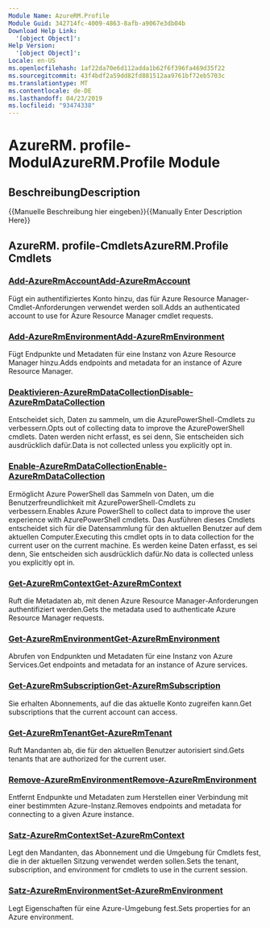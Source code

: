 ```yaml
---
Module Name: AzureRM.Profile
Module Guid: 342714fc-4009-4863-8afb-a9067e3db04b
Download Help Link:
  '[object Object]': 
Help Version:
  '[object Object]': 
Locale: en-US
ms.openlocfilehash: 1af22da70e6d112adda1b62f6f396fa469d35f22
ms.sourcegitcommit: 43f4bdf2a59dd82fd881512aa9761bf72eb5703c
ms.translationtype: MT
ms.contentlocale: de-DE
ms.lasthandoff: 04/23/2019
ms.locfileid: "93474338"
---
```

# <span data-ttu-id="7e480-101">AzureRM. profile-Modul</span><span class="sxs-lookup"><span data-stu-id="7e480-101">AzureRM.Profile Module</span></span>
## <span data-ttu-id="7e480-102">Beschreibung</span><span class="sxs-lookup"><span data-stu-id="7e480-102">Description</span></span>
<span data-ttu-id="7e480-103">{{Manuelle Beschreibung hier eingeben}}</span><span class="sxs-lookup"><span data-stu-id="7e480-103">{{Manually Enter Description Here}}</span></span>

## <span data-ttu-id="7e480-104">AzureRM. profile-Cmdlets</span><span class="sxs-lookup"><span data-stu-id="7e480-104">AzureRM.Profile Cmdlets</span></span>
### [<span data-ttu-id="7e480-105">Add-AzureRmAccount</span><span class="sxs-lookup"><span data-stu-id="7e480-105">Add-AzureRmAccount</span></span>](Add-AzureRmAccount.md)
<span data-ttu-id="7e480-106">Fügt ein authentifiziertes Konto hinzu, das für Azure Resource Manager-Cmdlet-Anforderungen verwendet werden soll.</span><span class="sxs-lookup"><span data-stu-id="7e480-106">Adds an authenticated account to use for Azure Resource Manager cmdlet requests.</span></span>

### [<span data-ttu-id="7e480-107">Add-AzureRmEnvironment</span><span class="sxs-lookup"><span data-stu-id="7e480-107">Add-AzureRmEnvironment</span></span>](Add-AzureRmEnvironment.md)
<span data-ttu-id="7e480-108">Fügt Endpunkte und Metadaten für eine Instanz von Azure Resource Manager hinzu.</span><span class="sxs-lookup"><span data-stu-id="7e480-108">Adds endpoints and metadata for an instance of Azure Resource Manager.</span></span>

### [<span data-ttu-id="7e480-109">Deaktivieren-AzureRmDataCollection</span><span class="sxs-lookup"><span data-stu-id="7e480-109">Disable-AzureRmDataCollection</span></span>](Disable-AzureRmDataCollection.md)
<span data-ttu-id="7e480-110">Entscheidet sich, Daten zu sammeln, um die AzurePowerShell-Cmdlets zu verbessern.</span><span class="sxs-lookup"><span data-stu-id="7e480-110">Opts out of collecting data to improve the AzurePowerShell cmdlets.</span></span> <span data-ttu-id="7e480-111">Daten werden nicht erfasst, es sei denn, Sie entscheiden sich ausdrücklich dafür.</span><span class="sxs-lookup"><span data-stu-id="7e480-111">Data is not collected unless you explicitly opt in.</span></span>

### [<span data-ttu-id="7e480-112">Enable-AzureRmDataCollection</span><span class="sxs-lookup"><span data-stu-id="7e480-112">Enable-AzureRmDataCollection</span></span>](Enable-AzureRmDataCollection.md)
<span data-ttu-id="7e480-113">Ermöglicht Azure PowerShell das Sammeln von Daten, um die Benutzerfreundlichkeit mit AzurePowerShell-Cmdlets zu verbessern.</span><span class="sxs-lookup"><span data-stu-id="7e480-113">Enables Azure PowerShell to collect data to improve the user experience with AzurePowerShell cmdlets.</span></span>
<span data-ttu-id="7e480-114">Das Ausführen dieses Cmdlets entscheidet sich für die Datensammlung für den aktuellen Benutzer auf dem aktuellen Computer.</span><span class="sxs-lookup"><span data-stu-id="7e480-114">Executing this cmdlet opts in to data collection for the current user on the current machine.</span></span>
<span data-ttu-id="7e480-115">Es werden keine Daten erfasst, es sei denn, Sie entscheiden sich ausdrücklich dafür.</span><span class="sxs-lookup"><span data-stu-id="7e480-115">No data is collected unless you explicitly opt in.</span></span>

### [<span data-ttu-id="7e480-116">Get-AzureRmContext</span><span class="sxs-lookup"><span data-stu-id="7e480-116">Get-AzureRmContext</span></span>](Get-AzureRmContext.md)
<span data-ttu-id="7e480-117">Ruft die Metadaten ab, mit denen Azure Resource Manager-Anforderungen authentifiziert werden.</span><span class="sxs-lookup"><span data-stu-id="7e480-117">Gets the metadata used to authenticate Azure Resource Manager requests.</span></span>

### [<span data-ttu-id="7e480-118">Get-AzureRmEnvironment</span><span class="sxs-lookup"><span data-stu-id="7e480-118">Get-AzureRmEnvironment</span></span>](Get-AzureRmEnvironment.md)
<span data-ttu-id="7e480-119">Abrufen von Endpunkten und Metadaten für eine Instanz von Azure Services.</span><span class="sxs-lookup"><span data-stu-id="7e480-119">Get endpoints and metadata for an instance of Azure services.</span></span>

### [<span data-ttu-id="7e480-120">Get-AzureRmSubscription</span><span class="sxs-lookup"><span data-stu-id="7e480-120">Get-AzureRmSubscription</span></span>](Get-AzureRmSubscription.md)
<span data-ttu-id="7e480-121">Sie erhalten Abonnements, auf die das aktuelle Konto zugreifen kann.</span><span class="sxs-lookup"><span data-stu-id="7e480-121">Get subscriptions that the current account can access.</span></span>

### [<span data-ttu-id="7e480-122">Get-AzureRmTenant</span><span class="sxs-lookup"><span data-stu-id="7e480-122">Get-AzureRmTenant</span></span>](Get-AzureRmTenant.md)
<span data-ttu-id="7e480-123">Ruft Mandanten ab, die für den aktuellen Benutzer autorisiert sind.</span><span class="sxs-lookup"><span data-stu-id="7e480-123">Gets tenants that are authorized for the current user.</span></span>

### [<span data-ttu-id="7e480-124">Remove-AzureRmEnvironment</span><span class="sxs-lookup"><span data-stu-id="7e480-124">Remove-AzureRmEnvironment</span></span>](Remove-AzureRmEnvironment.md)
<span data-ttu-id="7e480-125">Entfernt Endpunkte und Metadaten zum Herstellen einer Verbindung mit einer bestimmten Azure-Instanz.</span><span class="sxs-lookup"><span data-stu-id="7e480-125">Removes endpoints and metadata for connecting to a given Azure instance.</span></span>

### [<span data-ttu-id="7e480-126">Satz-AzureRmContext</span><span class="sxs-lookup"><span data-stu-id="7e480-126">Set-AzureRmContext</span></span>](Set-AzureRmContext.md)
<span data-ttu-id="7e480-127">Legt den Mandanten, das Abonnement und die Umgebung für Cmdlets fest, die in der aktuellen Sitzung verwendet werden sollen.</span><span class="sxs-lookup"><span data-stu-id="7e480-127">Sets the tenant, subscription, and environment for cmdlets to use in the current session.</span></span>

### [<span data-ttu-id="7e480-128">Satz-AzureRmEnvironment</span><span class="sxs-lookup"><span data-stu-id="7e480-128">Set-AzureRmEnvironment</span></span>](Set-AzureRmEnvironment.md)
<span data-ttu-id="7e480-129">Legt Eigenschaften für eine Azure-Umgebung fest.</span><span class="sxs-lookup"><span data-stu-id="7e480-129">Sets properties for an Azure environment.</span></span>

